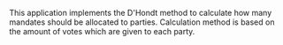 This application implements the D'Hondt method to calculate how many mandates should be allocated to parties.
Calculation method is based on the amount of votes which are given to each party.
